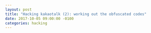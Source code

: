 ```yaml
---
layout: post
title: "Hacking kakaotalk (2): working out the obfuscated codes"
date: 2017-10-05 09:00:00 -0100
categories: hacking
---
```

